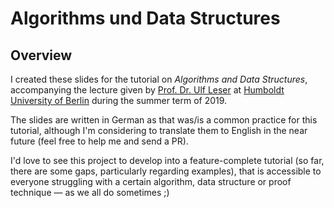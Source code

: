 # Algorithms und Data Structures

## Overview

I created these slides for the tutorial on *Algorithms and Data Structures*, accompanying the lecture given by [Prof. Dr. Ulf Leser](https://www2.informatik.hu-berlin.de/~leser) at [Humboldt University of Berlin](https://www.hu-berlin.de) during the summer term of 2019.

The slides are written in German as that was/is a common practice for this tutorial, although I'm considering to translate them to English in the near future (feel free to help me and send a PR).

I'd love to see this project to develop into a feature-complete tutorial (so far, there are some gaps, particularly regarding examples), that is accessible to everyone struggling with a certain algorithm, data structure or proof technique — as we all do sometimes ;)

